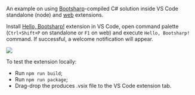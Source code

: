 An example on using [Bootsharp](https://github.com/Elringus/Bootsharp)-compiled C# solution inside VS Code standalone (node) and [web](https://code.visualstudio.com/api/extension-guides/web-extensions) extensions.

Install [Hello, Bootsharp!](https://marketplace.visualstudio.com/items?itemName=Elringus.bootsharp) extension in VS Code, open command palette (`Ctrl+Shift+P` on standalone or `F1` on web) and execute `Hello, Bootsharp!` command. If successful, a welcome notification will appear.

![](https://i.gyazo.com/a3ec0ee51f14970a7eca24169d682274.png)

To test the extension locally:

- Run `npm run build`;
- Run `npm run package`;
- Drag-drop the produces .vsix file to the VS Code extension tab.
